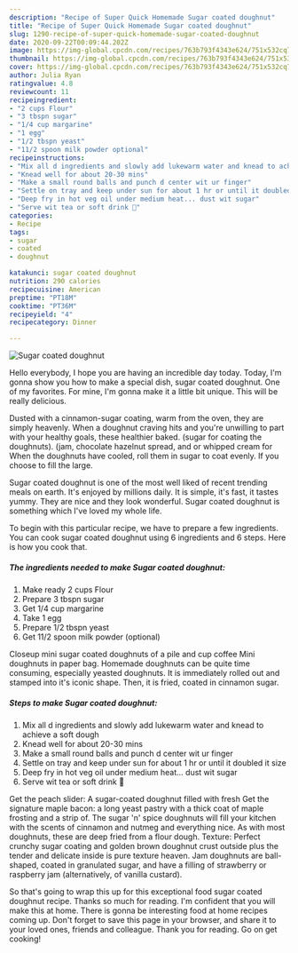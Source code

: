 ```yaml
---
description: "Recipe of Super Quick Homemade Sugar coated doughnut"
title: "Recipe of Super Quick Homemade Sugar coated doughnut"
slug: 1290-recipe-of-super-quick-homemade-sugar-coated-doughnut
date: 2020-09-22T00:09:44.202Z
image: https://img-global.cpcdn.com/recipes/763b793f4343e624/751x532cq70/sugar-coated-doughnut-recipe-main-photo.jpg
thumbnail: https://img-global.cpcdn.com/recipes/763b793f4343e624/751x532cq70/sugar-coated-doughnut-recipe-main-photo.jpg
cover: https://img-global.cpcdn.com/recipes/763b793f4343e624/751x532cq70/sugar-coated-doughnut-recipe-main-photo.jpg
author: Julia Ryan
ratingvalue: 4.8
reviewcount: 11
recipeingredient:
- "2 cups Flour"
- "3 tbspn sugar"
- "1/4 cup margarine"
- "1 egg"
- "1/2 tbspn yeast"
- "11/2 spoon milk powder optional"
recipeinstructions:
- "Mix all d ingredients and slowly add lukewarm water and knead to achieve a soft dough"
- "Knead well for about 20-30 mins"
- "Make a small round balls and punch d center wit ur finger"
- "Settle on tray and keep under sun for about 1 hr or until it doubled it size"
- "Deep fry in hot veg oil under medium heat... dust wit sugar"
- "Serve wit tea or soft drink 🍹"
categories:
- Recipe
tags:
- sugar
- coated
- doughnut

katakunci: sugar coated doughnut 
nutrition: 290 calories
recipecuisine: American
preptime: "PT18M"
cooktime: "PT36M"
recipeyield: "4"
recipecategory: Dinner

---
```



![Sugar coated doughnut](https://img-global.cpcdn.com/recipes/763b793f4343e624/751x532cq70/sugar-coated-doughnut-recipe-main-photo.jpg)

Hello everybody, I hope you are having an incredible day today. Today, I'm gonna show you how to make a special dish, sugar coated doughnut. One of my favorites. For mine, I'm gonna make it a little bit unique. This will be really delicious.

Dusted with a cinnamon-sugar coating, warm from the oven, they are simply heavenly. When a doughnut craving hits and you&#39;re unwilling to part with your healthy goals, these healthier baked. (sugar for coating the doughnuts). (jam, chocolate hazelnut spread, and or whipped cream for When the doughnuts have cooled, roll them in sugar to coat evenly. If you choose to fill the large.

Sugar coated doughnut is one of the most well liked of recent trending meals on earth. It's enjoyed by millions daily. It is simple, it's fast, it tastes yummy. They are nice and they look wonderful. Sugar coated doughnut is something which I've loved my whole life.


To begin with this particular recipe, we have to prepare a few ingredients. You can cook sugar coated doughnut using 6 ingredients and 6 steps. Here is how you cook that.

<!--inarticleads1-->

##### The ingredients needed to make Sugar coated doughnut:

1. Make ready 2 cups Flour
1. Prepare 3 tbspn sugar
1. Get 1/4 cup margarine
1. Take 1 egg
1. Prepare 1/2 tbspn yeast
1. Get 11/2 spoon milk powder (optional)


Closeup mini sugar coated doughnuts of a pile and cup coffee Mini doughnuts in paper bag. Homemade doughnuts can be quite time consuming, especially yeasted doughnuts. It is immediately rolled out and stamped into it&#39;s iconic shape. Then, it is fried, coated in cinnamon sugar. 

<!--inarticleads2-->

##### Steps to make Sugar coated doughnut:

1. Mix all d ingredients and slowly add lukewarm water and knead to achieve a soft dough
1. Knead well for about 20-30 mins
1. Make a small round balls and punch d center wit ur finger
1. Settle on tray and keep under sun for about 1 hr or until it doubled it size
1. Deep fry in hot veg oil under medium heat... dust wit sugar
1. Serve wit tea or soft drink 🍹


Get the peach slider: A sugar-coated doughnut filled with fresh Get the signature maple bacon: a long yeast pastry with a thick coat of maple frosting and a strip of. The sugar &#39;n&#39; spice doughnuts will fill your kitchen with the scents of cinnamon and nutmeg and everything nice. As with most doughnuts, these are deep fried from a flour dough. Texture: Perfect crunchy sugar coating and golden brown doughnut crust outside plus the tender and delicate inside is pure texture heaven. Jam doughnuts are ball-shaped, coated in granulated sugar, and have a filling of strawberry or raspberry jam (alternatively, of vanilla custard). 

So that's going to wrap this up for this exceptional food sugar coated doughnut recipe. Thanks so much for reading. I'm confident that you will make this at home. There is gonna be interesting food at home recipes coming up. Don't forget to save this page in your browser, and share it to your loved ones, friends and colleague. Thank you for reading. Go on get cooking!
